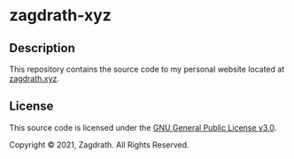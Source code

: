 # zagdrath-xyz

## Description
This repository contains the source code to my personal website located at <a href="https://zagdrath.xyz/">zagdrath.xyz</a>.

## License
This source code is licensed under the <a href="https://github.com/zagdrath/zagdrath-xyz/blob/main/LICENSE">GNU General Public License v3.0</a>.

Copyright © 2021, Zagdrath. All Rights Reserved.
